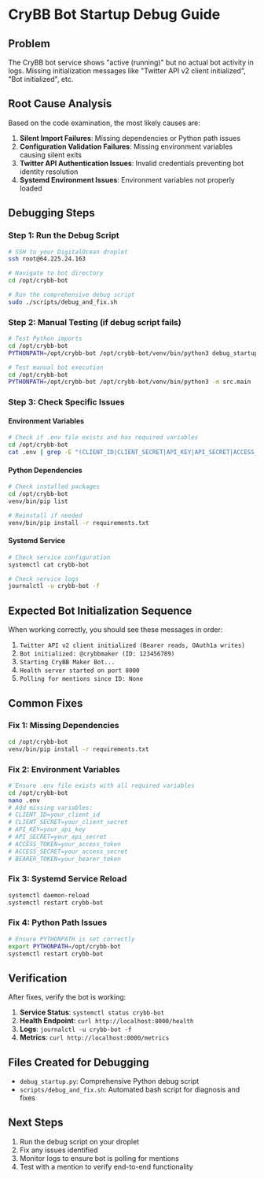 # CryBB Bot Startup Debug Guide

## Problem

The CryBB bot service shows "active (running)" but no actual bot activity in logs. Missing initialization messages like "Twitter API v2 client initialized", "Bot initialized", etc.

## Root Cause Analysis

Based on the code examination, the most likely causes are:

1. **Silent Import Failures**: Missing dependencies or Python path issues
2. **Configuration Validation Failures**: Missing environment variables causing silent exits
3. **Twitter API Authentication Issues**: Invalid credentials preventing bot identity resolution
4. **Systemd Environment Issues**: Environment variables not properly loaded

## Debugging Steps

### Step 1: Run the Debug Script

```bash
# SSH to your DigitalOcean droplet
ssh root@64.225.24.163

# Navigate to bot directory
cd /opt/crybb-bot

# Run the comprehensive debug script
sudo ./scripts/debug_and_fix.sh
```

### Step 2: Manual Testing (if debug script fails)

```bash
# Test Python imports
cd /opt/crybb-bot
PYTHONPATH=/opt/crybb-bot /opt/crybb-bot/venv/bin/python3 debug_startup.py

# Test manual bot execution
cd /opt/crybb-bot
PYTHONPATH=/opt/crybb-bot /opt/crybb-bot/venv/bin/python3 -m src.main
```

### Step 3: Check Specific Issues

#### Environment Variables

```bash
# Check if .env file exists and has required variables
cd /opt/crybb-bot
cat .env | grep -E "(CLIENT_ID|CLIENT_SECRET|API_KEY|API_SECRET|ACCESS_TOKEN|ACCESS_SECRET|BEARER_TOKEN)"
```

#### Python Dependencies

```bash
# Check installed packages
cd /opt/crybb-bot
venv/bin/pip list

# Reinstall if needed
venv/bin/pip install -r requirements.txt
```

#### Systemd Service

```bash
# Check service configuration
systemctl cat crybb-bot

# Check service logs
journalctl -u crybb-bot -f
```

## Expected Bot Initialization Sequence

When working correctly, you should see these messages in order:

1. `Twitter API v2 client initialized (Bearer reads, OAuth1a writes)`
2. `Bot initialized: @crybbmaker (ID: 123456789)`
3. `Starting CryBB Maker Bot...`
4. `Health server started on port 8000`
5. `Polling for mentions since ID: None`

## Common Fixes

### Fix 1: Missing Dependencies

```bash
cd /opt/crybb-bot
venv/bin/pip install -r requirements.txt
```

### Fix 2: Environment Variables

```bash
# Ensure .env file exists with all required variables
cd /opt/crybb-bot
nano .env
# Add missing variables:
# CLIENT_ID=your_client_id
# CLIENT_SECRET=your_client_secret
# API_KEY=your_api_key
# API_SECRET=your_api_secret
# ACCESS_TOKEN=your_access_token
# ACCESS_SECRET=your_access_secret
# BEARER_TOKEN=your_bearer_token
```

### Fix 3: Systemd Service Reload

```bash
systemctl daemon-reload
systemctl restart crybb-bot
```

### Fix 4: Python Path Issues

```bash
# Ensure PYTHONPATH is set correctly
export PYTHONPATH=/opt/crybb-bot
systemctl restart crybb-bot
```

## Verification

After fixes, verify the bot is working:

1. **Service Status**: `systemctl status crybb-bot`
2. **Health Endpoint**: `curl http://localhost:8000/health`
3. **Logs**: `journalctl -u crybb-bot -f`
4. **Metrics**: `curl http://localhost:8000/metrics`

## Files Created for Debugging

- `debug_startup.py`: Comprehensive Python debug script
- `scripts/debug_and_fix.sh`: Automated bash script for diagnosis and fixes

## Next Steps

1. Run the debug script on your droplet
2. Fix any issues identified
3. Monitor logs to ensure bot is polling for mentions
4. Test with a mention to verify end-to-end functionality



